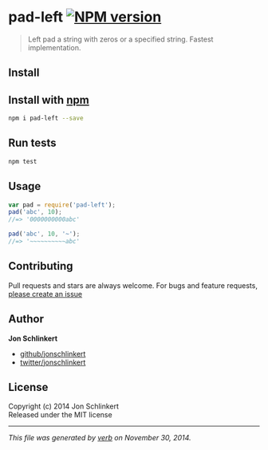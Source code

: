 # pad-left [![NPM version](https://badge.fury.io/js/pad-left.svg)](http://badge.fury.io/js/pad-left)

> Left pad a string with zeros or a specified string. Fastest implementation.

## Install
## Install with [npm](npmjs.org)

```bash
npm i pad-left --save
```

## Run tests

```bash
npm test
```

## Usage

```js
var pad = require('pad-left');
pad('abc', 10);
//=> '0000000000abc'

pad('abc', 10, '~');
//=> '~~~~~~~~~~abc'
```

## Contributing
Pull requests and stars are always welcome. For bugs and feature requests, [please create an issue](https://github.com/jonschlinkert/pad-left/issues)

## Author

**Jon Schlinkert**
 
+ [github/jonschlinkert](https://github.com/jonschlinkert)
+ [twitter/jonschlinkert](http://twitter.com/jonschlinkert) 

## License
Copyright (c) 2014 Jon Schlinkert  
Released under the MIT license

***

_This file was generated by [verb](https://github.com/assemble/verb) on November 30, 2014._